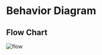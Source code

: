 # Behavior Diagram 
## Flow Chart
![flow](https://user-images.githubusercontent.com/73360521/153636298-345bb1ee-99c3-4022-baea-c9adb4d3ba33.png)
